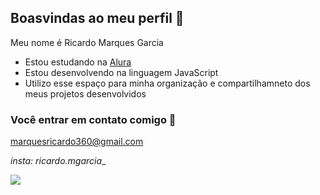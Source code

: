 ## Boasvindas ao meu perfil 💙

Meu nome é Ricardo Marques Garcia

- Estou estudando na [Alura](https://www.alura.co.br)
- Estou desenvolvendo na linguagem JavaScript
- Utilizo esse espaço para minha organização e compartilhamneto dos meus projetos desenvolvidos

### Você entrar em contato comigo 📧

marquesricardo360@gmail.com

_insta: _ricardo.mgarcia___

![](https://media.tenor.com/HCF2gJUUdCsAAAAj/cannonbolt-dance.gif)

